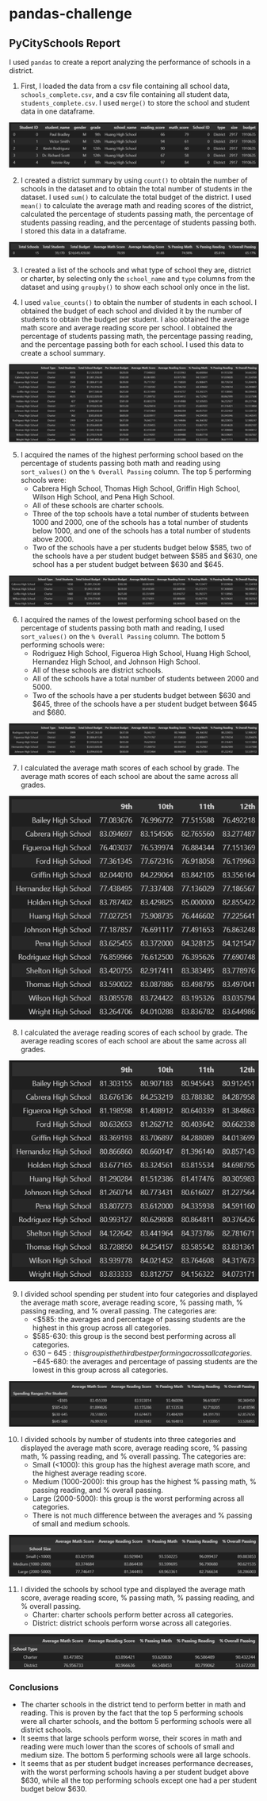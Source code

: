 # pandas-challenge
## PyCitySchools Report
I used `pandas` to create a report analyzing the performance of schools in a district.

1. First, I loaded the data from a csv file containing all school data, `schools_complete.csv`, and a csv file containing all student data, `students_complete.csv`. I used `merge()` to store the school and student data in one dataframe.

![alt text](https://github.com/glongo001/pandas-challenge/blob/main/PyCitySchools/Images/students_schools_merged.png)

2. I created a district summary by using `count()` to obtain the number of schools in the dataset and to obtain the total number of students in the dataset. I used `sum()` to calculate the total budget of the district. I used `mean()` to calculate the average math and reading scores of the district, calculated the percentage of students passing math, the percentage of students passing reading, and the percentage of students passing both. I stored this data in a dataframe. 

![alt text](https://github.com/glongo001/pandas-challenge/blob/main/PyCitySchools/Images/district_summary.png)

3. I created a list of the schools and what type of school they are, district or charter, by selecting only the `school_name` and `type` columns from the dataset and using `groupby()` to show each school only once in the list. 

4. I used `value_counts()` to obtain the number of students in each school. I obtained the budget of each school and divided it by the number of students to obtain the budget per student. I also obtained the average math score and average reading score per school. I obtained the percentage of students passing math, the percentage passing reading, and the percentage passing both for each school. I used this data to create a school summary.

![alt text](https://github.com/glongo001/pandas-challenge/blob/main/PyCitySchools/Images/school_summary.png)

5. I acquired the names of the highest performing school based on the percentage of students passing both math and reading using `sort_values()` on the `% Overall Passing` column. The top 5 performing schools were:
    - Cabrera High School, Thomas High School, Griffin High School, Wilson High School, and Pena High School.
    - All of these schools are charter schools.
    - Three of the top schools have a total number of students between 1000 and 2000, one of the schools has a total number of students below 1000, and one of the schools has a total number of students above 2000.
    - Two of the schools have a per students budget below $585, two of the schools have a per student budget between $585 and $630, one school has a per student budget between $630 and $645.

![alt text](https://github.com/glongo001/pandas-challenge/blob/main/PyCitySchools/Images/highest_performing.png)

6. I acquired the names of the lowest performing school based on the percentage of students passing both math and reading, I used `sort_values()` on the `% Overall Passing` column. The bottom 5 performing schools were:
    - Rodriguez High School, Figueroa High School, Huang High School, Hernandez High School, and Johnson High School.
    - All of these schools are district schools.
    - All of the schools have a total number of students between 2000 and 5000.
    - Two of the schools have a per students budget between $630 and $645, three of the schools have a per student budget between $645 and $680.

![alt text](https://github.com/glongo001/pandas-challenge/blob/main/PyCitySchools/Images/lowest_performing.png)

7. I calculated the average math scores of each school by grade. The average math scores of each school are about the same across all grades.

![alt text](https://github.com/glongo001/pandas-challenge/blob/main/PyCitySchools/Images/math_grade.png)

8. I calculated the average reading scores of each school by grade. The average reading scores of each school are about the same across all grades.

![alt text](https://github.com/glongo001/pandas-challenge/blob/main/PyCitySchools/Images/reading_grade.png)

9. I divided school spending per student into four categories and displayed the average math score, average reading score, % passing math, % passing reading, and % overall passing. The categories are:
    - <$585: the averages and percentage of passing students are the highest in this group across all categories.
    - $585-630: this group is the second best performing across all categories.
    - $630-645: this group is the third best performing across all categories.
    -$645-680: the averages and percentage of passing students are the lowest in this group across all categories.

![alt text](https://github.com/glongo001/pandas-challenge/blob/main/PyCitySchools/Images/scores_spending.png)

10. I divided schools by number of students into three categories and displayed the average math score, average reading score, % passing math, % passing reading, and % overall passing. The categories are:
    - Small (<1000): this group has the highest average math score, and the highest average reading score.
    - Medium (1000-2000): this group has the highest % passing math, % passing reading, and % overall passing.
    - Large (2000-5000): this group is the worst performing across all categories.
    - There is not much difference between the averages and % passing of small and medium schools.

![alt text](https://github.com/glongo001/pandas-challenge/blob/main/PyCitySchools/Images/scores_size.png)

11. I divided the schools by school type and displayed the average math score, average reading score, % passing math, % passing reading, and % overall passing.
    - Charter: charter schools perform better across all categories.
    - District: district schools perform worse across all categories.

![alt text](https://github.com/glongo001/pandas-challenge/blob/main/PyCitySchools/Images/scores_type.png)

### Conclusions
- The charter schools in the district tend to perform better in math and reading. This is proven by the fact that the top 5 performing schools were all charter schools, and the bottom 5 performing schools were all district schools.
- It seems that large schools perform worse, their scores in math and reading were much lower than the scores of schools of small and medium size. The bottom 5 performing schools were all large schools.
- It seems that as per student budget increases performance decreases, with the worst performing schools having a per student budget above $630, while all the top performing schools except one had a per student budget below $630.